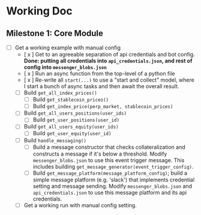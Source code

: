 # Working Doc

## Milestone 1: Core Module
* [ ] Get a working example with manual config
    * [ x ] Get to an agreeable separation of api credentials and bot config. **Done: putting all credentials into `api_credentials.json`, and rest of config into `messenger_blobs.json`**
    * [ x ] Run an async function from the top-level of a python file
    * [ x ] Re-write all `start(...)` to use a "start and collect" model, where I start a bunch of async tasks and then await the overall result.
    * [ ] Build `get_all_index_prices()`
        * [ ] Build `get_stablecoin_prices()`
        * [ ] Build `get_index_price(perp_market, stablecoin_prices)`
    * [ ] Build `get_all_users_positions(user_ids)`
        * [ ] Build `get_user_positions(user_id)`
    * [ ] Build `get_all_users_equity(user_ids)`
        * [ ] Build `get_user_equity(user_id)`
    * [ ] Build `handle_messaging()`
        * [ ] Build a message constructor that checks collateralization and constructs a message if it's below a threshold. Modify `messenger_blobs.json` to use this event trigger message. This includes building `get_message_generator(event_trigger_config)`.
        * [ ] Build `get_message_platform(message_platform_config)`; build a simple message platform (e.g. 'slack') that implements credential setting and message sending. Modify `messenger_blobs.json` and `api_credentials.json` to use this message platform and its api credentials.
    * [ ] Get a working run with manual config setting.
